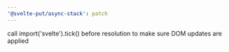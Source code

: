 ```yaml
---
'@svelte-put/async-stack': patch
---
```


call import('svelte').tick() before resolution to make sure DOM updates are applied
